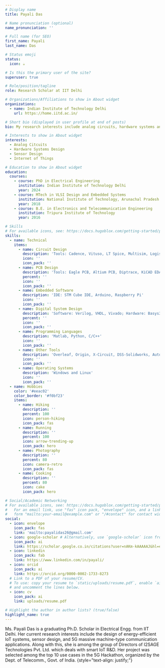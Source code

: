 ```yaml
---
# Display name
title: Payali Das

# Name pronunciation (optional)
name_pronunciation: ''

# Full name (for SEO)
first_name: Payali
last_name: Das

# Status emoji
status:
  icon: ☕️

# Is this the primary user of the site?
superuser: true

# Role/position/tagline
role: Research Scholar at IIT Delhi

# Organizations/Affiliations to show in About widget
organizations:
  - name: Indian Institute of Technology Delhi
    url: https://home.iitd.ac.in/

# Short bio (displayed in user profile at end of posts)
bio: My research interests include analog circuits, hardware systems and Internet of Things(IoT).

# Interests to show in About widget
interests:
  - Analog Citcuits
  - Hardware Systems Design
  - Sensor Design
  - Internet of Things

# Education to show in About widget
education:
  courses:
    - course: PhD in Electrical Engineering
      institution: Indian Institute of Technology Delhi
      year: 2024
    - course: MTech in VLSI Design and Embedded Systems
      institution: National Institute of Technology, Arunachal Pradesh
      year: 2018
    - course: B.E. in Electronics and Telecommunication Engineering
      institution: Tripura Institute of Technology 
      year: 2016

# Skills
# For available icons, see: https://docs.hugoblox.com/getting-started/page-builder/#icons
skills:
  - name: Technical
    items:
      - name: Circuit Design
        description: 'Tools: Cadence, Vituso, LT Spice, Multisim, Logisim'
        icon: ''
        icon_pack: ''
      - name: PCB Design
        description: 'Tools: Eagle PCB, Altium PCB, Diptrace, KiCAD EDA'
        percent: ''
        icon: ''
        icon_pack: ''
      - name: Embedded Software
        description: 'IDE: STM Cube IDE, Arduino, Raspberry Pi'
        icon: ''
        icon_pack: ''
      - name: Digital System Design
        description: 'Software: Verilog, VHDL, Vivado; Hardware: Basys3 FPGA, Spartan-7 FPGA '
        percent: ''
        icon: ''
        icon_pack: ''
      - name: Programming Languages
        description: 'Matlab, Python, C/C++'
        icon: ''
        icon_pack: ''
      - name: Other Tools
        description: 'Overleaf, Origin, X-Circuit, DSS-Solidworks, Autodesk Inventor, MS Suite'
        icon: ''
        icon_pack: ''
      - name: Operating Systems
        description: 'Windows and Linux'
        icon: ''
        icon_pack: ''
  - name: Hobbies
    color: '#eeac02'
    color_border: '#f0bf23'
    items:
      - name: Hiking
        description: ''
        percent: 100
        icon: person-hiking
        icon_pack: fas
      - name: Running
        description: ''
        percent: 100
        icon: arrow-trending-up
        icon_pack: hero
      - name: Photography
        description: ''
        percent: 80
        icon: camera-retro
        icon_pack: fas
      - name: Cooking
        description: ''
        percent: 80
        icon: cake
        icon_pack: hero

# Social/Academic Networking
# For available icons, see: https://docs.hugoblox.com/getting-started/page-builder/#icons
#   For an email link, use "fas" icon pack, "envelope" icon, and a link in the
#   form "mailto:your-email@example.com" or "/#contact" for contact widget.
social:
  - icon: envelope
    icon_pack: fas
    link: 'mailto:payalidas26@gmail.com'
  - icon: google-scholar # Alternatively, use `google-scholar` icon from `ai` icon pack
    icon_pack: ai
    link: https://scholar.google.co.in/citations?user=nAKm-kAAAAAJ&hl=en
  - icon: linkedin
    icon_pack: fab
    link: https://www.linkedin.com/in/payali/
  - icon: orcid
    icon_pack: ai
    link: https://orcid.org/0000-0002-1733-8273
  # Link to a PDF of your resume/CV.
  # To use: copy your resume to `static/uploads/resume.pdf`, enable `ai` icons in `params.yaml`,
  # and uncomment the lines below.
  - icon: cv
    icon_pack: ai
    link: uploads/resume.pdf

# Highlight the author in author lists? (true/false)
highlight_name: true
---
```


Ms. Payali Das is a graduating Ph.D. Scholar in Electrical Engg. from IIT Delhi. Her current research interests include the design of energy-efficient IoT systems, sensor design, and 5G massive machine-type communication applications. Along with this, she is among the group of Directors of I2SAGE Technologies Pvt. Ltd. which deals with smart IoT R&D. Her project was selected among the top 10 use cases in the 5G Hackathon, organized by the Dept. of Telecomm., Govt. of India.
{style="text-align: justify;"}
